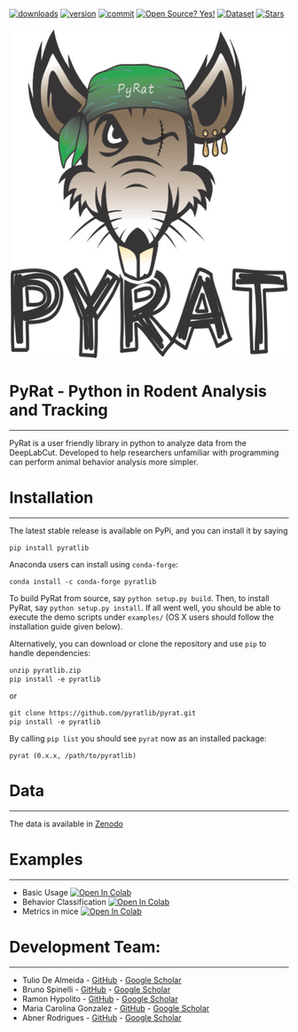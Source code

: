 [![downloads](https://img.shields.io/pypi/dm/pyratlib?color=blue&style=flat-square)](https://pypi.org/project/pyratlib/)
[![version](https://img.shields.io/pypi/v/pyratlib?color=blue&style=flat-square)](https://pypi.org/project/pyratlib/)
[![commit](https://img.shields.io/github/last-commit/pyratlib/pyrat?color=blue&style=flat-square)](https://github.com/pyratlib/pyrat/commits/main)
[![Open Source? Yes!](https://badgen.net/badge/Open%20Source%20%3F/Yes%21/blue?icon=github)](https://github.com/pyrat/pyratlib)
[![Dataset](![image](https://user-images.githubusercontent.com/54067432/149942758-e4653453-1021-42c2-abe8-c959a020f655.png))](https://zenodo.org/record/5865893)
[![Stars](https://img.shields.io/github/stars/pyratlib/pyrat?style=social)](https://github.com/pyratlib/pyrat/stargazers)

<!-- [![Build Status](https://img.shields.io/appveyor/build/pyrat/pyratlib?style=flat-square)](https://travis-ci.com/pyrat/pyratlib) -->

<p align="center">
  <img width="500" height="600" src="https://github.com/pyratlib/pyrat/blob/main/docs/LOGO%20PYRAT.png">
</p>


# PyRat - Python in Rodent Analysis and Tracking
------------
PyRat is a user friendly library in python to analyze data from the DeepLabCut. Developed to help researchers unfamiliar with programming can perform animal behavior analysis more simpler.

# Installation
------------

The latest stable release is available on PyPi, and you can install it by saying
```
pip install pyratlib
```
Anaconda users can install using ``conda-forge``:
```
conda install -c conda-forge pyratlib
```

To build PyRat from source, say `python setup.py build`.
Then, to install PyRat, say `python setup.py install`.
If all went well, you should be able to execute the demo scripts under `examples/`
(OS X users should follow the installation guide given below).

Alternatively, you can download or clone the repository and use `pip` to handle dependencies:

```
unzip pyratlib.zip
pip install -e pyratlib
```
or
```
git clone https://github.com/pyratlib/pyrat.git
pip install -e pyratlib
```

By calling `pip list` you should see `pyrat` now as an installed package:
```
pyrat (0.x.x, /path/to/pyratlib)
```
# Data
------

The data is available in [Zenodo](https://zenodo.org/record/5522145)

# Examples
-----------
<!-- 
- Notebook with the t-SNE algorithm. [![Open In Colab](https://colab.research.google.com/assets/colab-badge.svg)](https://colab.research.google.com/github/tuliofalmeida/pyjama/blob/main/PyJama_JAMA_exemple.ipynb)       -->
- Basic Usage [![Open In Colab](https://colab.research.google.com/assets/colab-badge.svg)](https://colab.research.google.com/github/pyratlib/pyrat/blob/main/PyRAT_Basic_Plots.ipynb)
- Behavior Classification [![Open In Colab](https://colab.research.google.com/assets/colab-badge.svg)](https://colab.research.google.com/github/pyratlib/pyrat/blob/main/PyRAT_Behavior_Classification.ipynb)
- Metrics in mice [![Open In Colab](https://colab.research.google.com/assets/colab-badge.svg)](https://colab.research.google.com/github/pyratlib/pyrat/blob/main/PyRAT_Mice.ipynb)


# Development Team:
------------

- Tulio De Almeida - [GitHub](https://github.com/tuliofalmeida) - [Google Scholar](https://scholar.google.com/citations?user=kkOy-JkAAAAJ&hl=en)
- Bruno Spinelli - [GitHub](https://github.com/brunospinelli) - [Google Scholar](https://scholar.google.com/)
- Ramon Hypolito - [GitHub](https://github.com/ramonhypolito) - [Google Scholar](https://scholar.google.com/citations?user=5lKx5GcAAAAJ&hl=pt-BR&oi=ao)
- Maria Carolina Gonzalez - [GitHub](https://github.com/pyratlib) - [Google Scholar](https://scholar.google.com/citations?user=7OXkSPcAAAAJ&hl=pt-BR&oi=ao)
- Abner Rodrigues - [GitHub](https://github.com/abnr) - [Google Scholar](https://scholar.google.com.br/citations?user=0dTid9EAAAAJ&hl=en)


